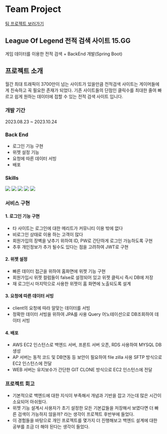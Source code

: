 # Team Project

[팀 프로젝트 보러가기](https://github.com/SilverWithA/Final_project)

## League Of Legend 전적 검색 사이트 15.GG

게임 데이터를 이용한 전적 검색 + BackEnd 개발(Spring Boot)

## 프로젝트 소개

월간 최대 트래픽이 3700만이 넘는 사이트가 있을만큼 전적검색 사이트는 게이머들에게 친숙하고 꼭 필요한 존재가 되었다.
기존 사이트들의 단점인 클릭수를 최대한 줄여 빠르고 쉽게 원하는 데이터에 접할 수 있는 전적 검색 사이트 입니다.

### 개발 기간

2023.08.23 ~ 2023.10.24

### Back End

* 로그인 기능 구현
* 위젯 설정 기능
* 요청에 따른 데이터 서빙
* 배포

### Skills

<div>
<img src ="https://img.shields.io/badge/Java-007396?style=flat&logo=Java&logoColor=white" />
	<img src ="https://img.shields.io/badge/Springboot-6DB33F?style=flat&logo=spring&logoColor=white" />
 	<img src ="https://img.shields.io/badge/Amazon_AWS-232F3E?style=flat&logo=amazon-aws&logoColor=white" />
 	<img src ="https://img.shields.io/badge/Postman-FF6C37?style=flat&logo=postman&logoColor=white" />
  	<img src ="https://img.shields.io/badge/MySQL-00000F?style=flat&logo=mysql&logoColor=white" />

  </div>

### 서비스 구현

#### 1. 로그인 기능 구현
* 타 사이트는 로그인에 대한 메리트가 커뮤니티 이용 밖에 없다
* 비로그인 상태로 이용 하는 고객이 많다
* 회원가입의 장벽을 낮추기 위하여 ID, PW로 간단하게 로그인 가능하도록 구현
* 추후 개인정보가 추가 될수도 있다는 점을 고려하여 JWT로 구현

#### 2. 위젯 설정
* 빠른 데이터 접근을 위하여 홈화면에 위젯 기능 구현
* 회원가입시 위젯 컬럼들이 false로 설정되어 있고 위젯 클릭시 즉시 DB에 저장
* 재 로그인시 마지막으로 사용한 위젯이 홈 화면에 노출되도록 설계

#### 3. 요청에 따른 데이터 서빙
* client의 요청에 따라 알맞는 데이터를 서빙
* 정확한 데이터 서빙을 위하여 JPA를 사용 Query 어노테이션으로 DB조회하여 데이터 서빙

#### 4. 배포
* AWS EC2 인스턴스로 백엔드 서버, 프론트 서버 오픈, RDS 사용하여 MYSQL DB 생성
* AP 서버는 동적 코드 및 DB연동 등 보안이 필요하여 file zilla 사용 SFTP 방식으로 EC2 인스턴스에 전달
* WEB 서버는 유지보수가 간단한 GIT CLONE 방식으로 EC2 인스턴스에 전달

### 프로젝트 회고
* 기본적으로 백엔드에 대한 지식이 부족해서 개념과 기반을 잡고 가는데 많은 시간이 소요되어 아쉬웠다.
* 위젯 기능 설계시 사용자가 초기 설정한 모든 기본값들을 저장해서 보였다면 더 빠른 검색이 가능하지 않을까? 라는 생각이 프로젝트 후반부에 들었다.
* 이 경험들을 바탕으로 개인 프로젝트를 몇가지 더 진행해보고 백엔드 설계에 대한 공부를 조금 더 해야 된다는 생각이 들었다.
